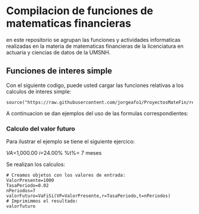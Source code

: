 # Compilacion de funciones de matematicas financieras 

en este repositorio se agrupan las funciones y actividades informaticas realizadas en la materia de matematicas financieras de la licenciatura en actuaria y ciencias de datos de la UMSNH.

## Funciones de interes simple 

Con el siguiente codigo, puede usted cargar las funciones relativas a los calculos de interes simple:


```{r}
source("https://raw.githubusercontent.com/jorgeafo1/ProyectosMateFin/refs/heads/main/VF.R")
```

A continuacion se dan ejemplos del uso de las formulas correspondientes:

### Calculo del valor futuro

Para ilustrar el ejemplo se tiene el siguiente ejercico:

$VA$=1,000.00
$i$=24.00%
%t%= 7 meses 

Se realizan los calculos:

```{r}
# Creamos objetos con los valores de entrada:
ValorPresente=1000
TasaPeriodo=0.02
nPeriodos=7
valorFuturo=VaFiSi(VP=ValorPresente,r=TasaPeriodo,t=nPeriodos)
# Imprimimmos el resultado: 
valorfuturo
```

